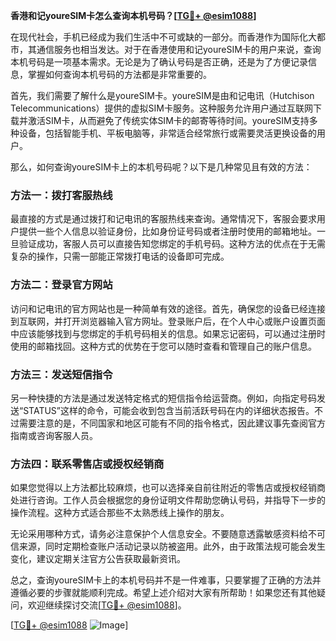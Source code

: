 **香港和记youreSIM卡怎么查询本机号码？[[TG💪+ @esim1088](https://t.me/s/esim1088)]**

在现代社会，手机已经成为我们生活中不可或缺的一部分。而香港作为国际化大都市，其通信服务也相当发达。对于在香港使用和记youreSIM卡的用户来说，查询本机号码是一项基本需求。无论是为了确认号码是否正确，还是为了方便记录信息，掌握如何查询本机号码的方法都是非常重要的。

首先，我们需要了解什么是youreSIM卡。youreSIM是由和记电讯（Hutchison Telecommunications）提供的虚拟SIM卡服务。这种服务允许用户通过互联网下载并激活SIM卡，从而避免了传统实体SIM卡的邮寄等待时间。youreSIM支持多种设备，包括智能手机、平板电脑等，非常适合经常旅行或需要灵活更换设备的用户。

那么，如何查询youreSIM卡上的本机号码呢？以下是几种常见且有效的方法：

### 方法一：拨打客服热线
最直接的方式是通过拨打和记电讯的客服热线来查询。通常情况下，客服会要求用户提供一些个人信息以验证身份，比如身份证号码或者注册时使用的邮箱地址。一旦验证成功，客服人员可以直接告知您绑定的手机号码。这种方法的优点在于无需复杂的操作，只需一部能正常拨打电话的设备即可完成。

### 方法二：登录官方网站
访问和记电讯的官方网站也是一种简单有效的途径。首先，确保您的设备已经连接到互联网，并打开浏览器输入官方网址。登录账户后，在个人中心或账户设置页面中应该能够找到与您绑定的手机号码相关的信息。如果忘记密码，可以通过注册时使用的邮箱找回。这种方式的优势在于您可以随时查看和管理自己的账户信息。

### 方法三：发送短信指令
另一种快捷的方法是通过发送特定格式的短信指令给运营商。例如，向指定号码发送“STATUS”这样的命令，可能会收到包含当前活跃号码在内的详细状态报告。不过需要注意的是，不同国家和地区可能有不同的指令格式，因此建议事先查阅官方指南或咨询客服人员。

### 方法四：联系零售店或授权经销商
如果您觉得以上方法都比较麻烦，也可以选择亲自前往附近的零售店或授权经销商处进行咨询。工作人员会根据您的身份证明文件帮助您确认号码，并指导下一步的操作流程。这种方式适合那些不太熟悉线上操作的朋友。

无论采用哪种方式，请务必注意保护个人信息安全。不要随意透露敏感资料给不可信来源，同时定期检查账户活动记录以防被盗用。此外，由于政策法规可能会发生变化，建议定期关注官方公告获取最新资讯。

总之，查询youreSIM卡上的本机号码并不是一件难事，只要掌握了正确的方法并遵循必要的步骤就能顺利完成。希望上述介绍对大家有所帮助！如果您还有其他疑问，欢迎继续探讨交流[[TG💪+ @esim1088](https://t.me/s/esim1088)]。

[[TG💪+ @esim1088](https://t.me/s/esim1088) ![Image](https://i.postimg.cc/4NQfJmqS/Snipaste-2025-05-13-00-14-12.png)]